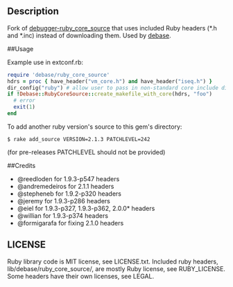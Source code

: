 ## Description
Fork of [debugger-ruby\_core\_source](https://github.com/cldwalker/debugger-ruby_core_source)
that uses included Ruby headers (\*.h and \*.inc) instead of downloading
them. Used by [debase](http://github.com/idenofevil/debase).

##Usage

Example use in extconf.rb:

```ruby
require 'debase/ruby_core_source'
hdrs = proc { have_header("vm_core.h") and have_header("iseq.h") }
dir_config("ruby") # allow user to pass in non-standard core include directory
if !Debase::RubyCoreSource::create_makefile_with_core(hdrs, "foo")
  # error
  exit(1)
end
```

To add another ruby version's source to this gem's directory:

    $ rake add_source VERSION=2.1.3 PATCHLEVEL=242

(for pre-releases PATCHLEVEL should not be provided)

##Credits
* @reedloden for 1.9.3-p547 headers
* @andremedeiros for 2.1.1 headers
* @stepheneb for 1.9.2-p320 headers
* @jeremy for 1.9.3-p286 headers
* @eiel for 1.9.3-p327, 1.9.3-p362, 2.0.0* headers
* @willian for 1.9.3-p374 headers
* @formigarafa for fixing 2.1.0 headers

## LICENSE
Ruby library code is MIT license, see LICENSE.txt.  Included ruby headers,
lib/debase/ruby\_core\_source/, are mostly Ruby license, see RUBY\_LICENSE. Some headers have
their own licenses, see LEGAL.
